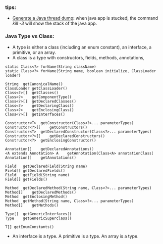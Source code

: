 
### tips:
- [Generate a Java thread dump](https://access.redhat.com/solutions/18178): when java app is stucked, the command _kill -3_ will show the stack of the java app.

### Java Type vs Class:
- A type is either a class (including an enum constant), an interface, a primitive, or an array.
- A class is a type with constructors, fields, methods, annotations,
  
```
static Class<?>	forName(String className)
static Class<?>	forName(String name, boolean initialize, ClassLoader loader)

String	getCanonicalName()
ClassLoader	getClassLoader()
Class<?>[]	getClasses()
Class<?>	getComponentType()
Class<?>[]	getDeclaredClasses()
Class<?>	getDeclaringClass()
Class<?>	getEnclosingClass()
Class<?>[]	getInterfaces()

Constructor<T>	getConstructor(Class<?>... parameterTypes)
Constructor<?>[]	getConstructors()
Constructor<T>	getDeclaredConstructor(Class<?>... parameterTypes)
Constructor<?>[]	getDeclaredConstructors()
Constructor<?>	getEnclosingConstructor()

Annotation[]	getDeclaredAnnotations()
<A extends Annotation> A	getAnnotation(Class<A> annotationClass)
Annotation[]	getAnnotations()

Field	getDeclaredField(String name)
Field[]	getDeclaredFields()
Field	getField(String name)
Field[]	getFields()

Method	getDeclaredMethod(String name, Class<?>... parameterTypes)
Method[]	getDeclaredMethods()
Method	getEnclosingMethod()
Method	getMethod(String name, Class<?>... parameterTypes)
Method[]	getMethods()

Type[]	getGenericInterfaces()
Type	getGenericSuperclass()

T[]	getEnumConstants()
```
- An interface is a type. A primitive is a type. An array is a type.
